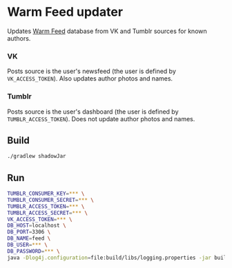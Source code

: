 # Warm Feed updater
Updates [Warm Feed](https://radiokot.com.ua/p/feed/) database from VK and Tumblr sources for known authors.

### VK
Posts source is the user's newsfeed (the user is defined by `VK_ACCESS_TOKEN`). Also updates author photos and names.

### Tumblr
Posts source is the user's dashboard (the user is defined by `TUMBLR_ACCESS_TOKEN`). Does not update author photos and names.

## Build
```bash
./gradlew shadowJar
```

## Run
```bash
TUMBLR_CONSUMER_KEY=*** \
TUMBLR_CONSUMER_SECRET=*** \
TUMBLR_ACCESS_TOKEN=*** \
TUMBLR_ACCESS_SECRET=*** \
VK_ACCESS_TOKEN=*** \
DB_HOST=localhost \
DB_PORT=3306 \
DB_NAME=feed \
DB_USER=*** \
DB_PASSWORD=*** \
java -Dlog4j.configuration=file:build/libs/logging.properties -jar build/libs/updater.jar

```
